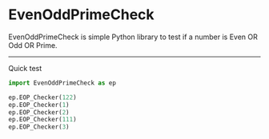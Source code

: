 EvenOddPrimeCheck
===================

EvenOddPrimeCheck is simple Python library to test if a number is Even OR Odd OR Prime.

----------
Quick test

```python
import EvenOddPrimeCheck as ep

ep.EOP_Checker(122)
ep.EOP_Checker(1)
ep.EOP_Checker(2)
ep.EOP_Checker(111)
ep.EOP_Checker(3)
```